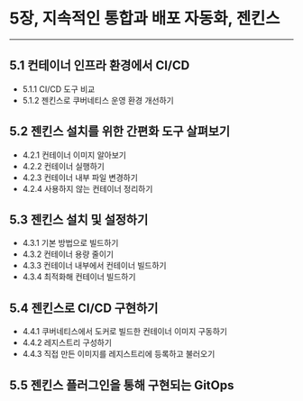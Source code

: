 # 5장, 지속적인 통합과 배포 자동화, 젠킨스
---
## 5.1 컨테이너 인프라 환경에서 CI/CD
- 5.1.1 CI/CD 도구 비교
- 5.1.2 젠킨스로 쿠버네티스 운영 환경 개선하기
## 5.2 젠킨스 설치를 위한 간편화 도구 살펴보기
- 4.2.1 컨테이너 이미지 알아보기
- 4.2.2 컨테이너 실행하기
- 4.2.3 컨테이너 내부 파일 변경하기
- 4.2.4 사용하지 않는 컨테이너 정리하기
## 5.3 젠킨스 설치 및 설정하기
- 4.3.1 기본 방법으로 빌드하기
- 4.3.2 컨테이너 용량 줄이기
- 4.3.3 컨테이너 내부에서 컨테이너 빌드하기
- 4.3.4 최적화해 컨테이너 빌드하기
## 5.4 젠킨스로 CI/CD 구현하기 
- 4.4.1 쿠버네티스에서 도커로 빌드한 컨테이너 이미지 구동하기
- 4.4.2 레지스트리 구성하기
- 4.4.3 직접 만든 이미지를 레지스트리에 등록하고 불러오기 
## 5.5 젠킨스 플러그인을 통해 구현되는 GitOps
